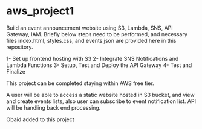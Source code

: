 # aws_project1
Build an event announcement website using S3, Lambda, SNS, API Gateway, IAM.
Briefly below steps need to be performed, and necessary files index.html, styles.css, and events.json are provided here in this repository.

1- Set up frontend hosting with S3
2- Integrate SNS Notifications and Lambda Functions
3- Setup, Test and Deploy the API Gateway
4- Test and Finalize

This project can be completed staying within AWS free tier.

A user will be able to access a static website hosted in S3 bucket, and view and create events lists, also user can subscribe to event notification list. API will be handling back end processing.


Obaid added to this project
